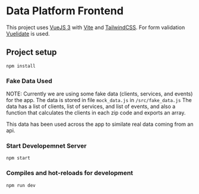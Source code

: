 # Data Platform Frontend

This project uses [VueJS 3](https://vuejs.org/) with [Vite](https://vitejs.dev/) and [TailwindCSS](https://tailwindcss.com/).
For form validation [Vuelidate](https://vuelidate-next.netlify.app/) is used.

## Project setup

    npm install

### Fake Data Used
NOTE: Currently we are using some fake data (clients, services, and events) for the app.
The data is stored in file `mock_data.js` in `/src/fake_data.js`
The data has a list of clients, list of services, and list of events, and also a function that calculates the clients in each zip code and exports an array.

This data has been used across the app to similate real data coming from an api.

### Start Developemnet Server
    npm start
    
### Compiles and hot-reloads for development

    npm run dev
